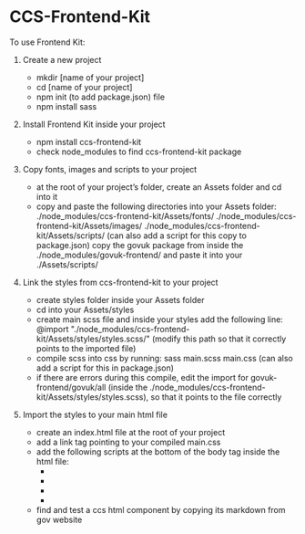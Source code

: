 # CCS-Frontend-Kit

To use Frontend Kit:

1. Create a new project
	- mkdir [name of your project]
	- cd [name of your project]
	- npm init (to add package.json) file
	- npm install sass

2. Install Frontend Kit inside your project
	- npm install ccs-frontend-kit 
	- check node_modules to find ccs-frontend-kit package

3. Copy fonts, images and scripts to your project
	- at the root of your project’s folder, create an Assets folder and cd into it
	- copy and paste the following directories into your Assets folder:
		./node_modules/ccs-frontend-kit/Assets/fonts/
		./node_modules/ccs-frontend-kit/Assets/images/
		./node_modules/ccs-frontend-kit/Assets/scripts/ (can also add a script for this copy to package.json)
		copy the govuk package from inside the ./node_modules/govuk-frontend/ and paste it into your ./Assets/scripts/

4. Link the styles from ccs-frontend-kit to your project
	- create styles folder inside your Assets folder 
	- cd into your Assets/styles
	- create main scss file and inside your styles add the following line: 
	   @import "./node_modules/ccs-frontend-kit/Assets/styles/styles.scss/" (modify this path so that it correctly points to the imported file)
	- compile scss into css by running: sass main.scss main.css (can also add a script for this in package.json)
	- if there are errors during this compile, edit the import for govuk-frontend/govuk/all (inside the ./node_modules/ccs-frontend-kit/Assets/styles/styles.scss), so    that it points to the file correctly

5. Import the styles to your main html file
	- create an index.html file at the root of your project
	- add a link tag pointing to your compiled main.css 
		<link rel="stylesheet" href=“./Assets/styles/main.css">
	- add the following scripts at the bottom of the body tag inside the html file:
      - <script src=“./Assets/scripts/libraries/jquery-1.12.4.js"></script>
      - <script src=“./Assets/scripts/libraries/objectFitPolyfill.js"></script>
      - <script src=“./Assets/scripts/app.js"></script>
      - <script src=“./Assets/scripts/govuk/all.js"></script>
	- find and test a ccs html component by copying its markdown from gov website
